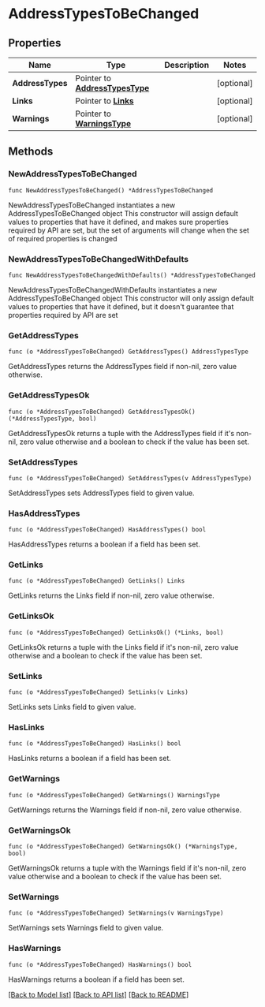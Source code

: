 # AddressTypesToBeChanged

## Properties

Name | Type | Description | Notes
------------ | ------------- | ------------- | -------------
**AddressTypes** | Pointer to [**AddressTypesType**](AddressTypesType.md) |  | [optional] 
**Links** | Pointer to [**Links**](Links.md) |  | [optional] 
**Warnings** | Pointer to [**WarningsType**](WarningsType.md) |  | [optional] 

## Methods

### NewAddressTypesToBeChanged

`func NewAddressTypesToBeChanged() *AddressTypesToBeChanged`

NewAddressTypesToBeChanged instantiates a new AddressTypesToBeChanged object
This constructor will assign default values to properties that have it defined,
and makes sure properties required by API are set, but the set of arguments
will change when the set of required properties is changed

### NewAddressTypesToBeChangedWithDefaults

`func NewAddressTypesToBeChangedWithDefaults() *AddressTypesToBeChanged`

NewAddressTypesToBeChangedWithDefaults instantiates a new AddressTypesToBeChanged object
This constructor will only assign default values to properties that have it defined,
but it doesn't guarantee that properties required by API are set

### GetAddressTypes

`func (o *AddressTypesToBeChanged) GetAddressTypes() AddressTypesType`

GetAddressTypes returns the AddressTypes field if non-nil, zero value otherwise.

### GetAddressTypesOk

`func (o *AddressTypesToBeChanged) GetAddressTypesOk() (*AddressTypesType, bool)`

GetAddressTypesOk returns a tuple with the AddressTypes field if it's non-nil, zero value otherwise
and a boolean to check if the value has been set.

### SetAddressTypes

`func (o *AddressTypesToBeChanged) SetAddressTypes(v AddressTypesType)`

SetAddressTypes sets AddressTypes field to given value.

### HasAddressTypes

`func (o *AddressTypesToBeChanged) HasAddressTypes() bool`

HasAddressTypes returns a boolean if a field has been set.

### GetLinks

`func (o *AddressTypesToBeChanged) GetLinks() Links`

GetLinks returns the Links field if non-nil, zero value otherwise.

### GetLinksOk

`func (o *AddressTypesToBeChanged) GetLinksOk() (*Links, bool)`

GetLinksOk returns a tuple with the Links field if it's non-nil, zero value otherwise
and a boolean to check if the value has been set.

### SetLinks

`func (o *AddressTypesToBeChanged) SetLinks(v Links)`

SetLinks sets Links field to given value.

### HasLinks

`func (o *AddressTypesToBeChanged) HasLinks() bool`

HasLinks returns a boolean if a field has been set.

### GetWarnings

`func (o *AddressTypesToBeChanged) GetWarnings() WarningsType`

GetWarnings returns the Warnings field if non-nil, zero value otherwise.

### GetWarningsOk

`func (o *AddressTypesToBeChanged) GetWarningsOk() (*WarningsType, bool)`

GetWarningsOk returns a tuple with the Warnings field if it's non-nil, zero value otherwise
and a boolean to check if the value has been set.

### SetWarnings

`func (o *AddressTypesToBeChanged) SetWarnings(v WarningsType)`

SetWarnings sets Warnings field to given value.

### HasWarnings

`func (o *AddressTypesToBeChanged) HasWarnings() bool`

HasWarnings returns a boolean if a field has been set.


[[Back to Model list]](../README.md#documentation-for-models) [[Back to API list]](../README.md#documentation-for-api-endpoints) [[Back to README]](../README.md)


